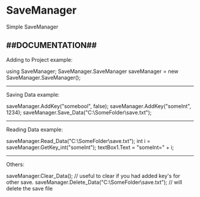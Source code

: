 # SaveManager
Simple SaveManager

##DOCUMENTATION##
---------------------------------------------------------------------------
Adding to Project example:

using SaveManager;
SaveManager.SaveManager saveManager = new SaveManager.SaveManager();

---------------------------------------------------------------------------

Saving Data example:

saveManager.AddKey("somebool", false);
saveManager.AddKey("someInt", 1234);
saveManager.Save_Data("C:\\SomeFolder\\save.txt");

---------------------------------------------------------------------------

Reading Data example:

saveManager.Read_Data("C:\\SomeFolder\\save.txt");
int i = saveManager.GetKey_int("someInt");
textBox1.Text = "someInt=" + i;

---------------------------------------------------------------------------

Others:

saveManager.Clear_Data();  // useful to clear if you had added key's for other save.
saveManager.Delete_Data("C:\\SomeFolder\\save.txt"); // will delete the save file
